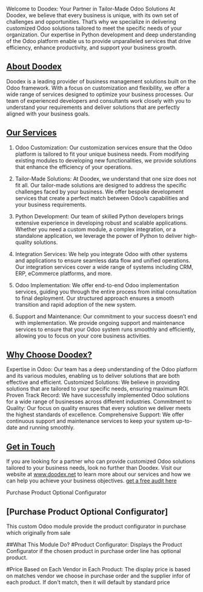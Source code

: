 Welcome to Doodex: Your Partner in Tailor-Made Odoo Solutions
At Doodex, we believe that every business is unique, with its own set of challenges and opportunities. That’s why we specialize in delivering customized Odoo solutions tailored to meet the specific needs of your organization. Our expertise in Python development and deep understanding of the Odoo platform enable us to provide unparalleled services that drive efficiency, enhance productivity, and support your business growth.

## [About Doodex](https://www.doodex.net/about-us)
Doodex is a leading provider of business management solutions built on the Odoo framework. With a focus on customization and flexibility, we offer a wide range of services designed to optimize your business processes. Our team of experienced developers and consultants work closely with you to understand your requirements and deliver solutions that are perfectly aligned with your business goals.

## [Our Services](https://www.doodex.net/our-services)
1. Odoo Customization:
Our customization services ensure that the Odoo platform is tailored to fit your unique business needs. From modifying existing modules to developing new functionalities, we provide solutions that enhance the efficiency of your operations.

2. Tailor-Made Solutions:
At Doodex, we understand that one size does not fit all. Our tailor-made solutions are designed to address the specific challenges faced by your business. We offer bespoke development services that create a perfect match between Odoo’s capabilities and your business requirements.

3. Python Development:
Our team of skilled Python developers brings extensive experience in developing robust and scalable applications. Whether you need a custom module, a complex integration, or a standalone application, we leverage the power of Python to deliver high-quality solutions.

4. Integration Services:
We help you integrate Odoo with other systems and applications to ensure seamless data flow and unified operations. Our integration services cover a wide range of systems including CRM, ERP, eCommerce platforms, and more.

5. Odoo Implementation:
We offer end-to-end Odoo implementation services, guiding you through the entire process from initial consultation to final deployment. Our structured approach ensures a smooth transition and rapid adoption of the new system.

6. Support and Maintenance:
Our commitment to your success doesn’t end with implementation. We provide ongoing support and maintenance services to ensure that your Odoo system runs smoothly and efficiently, allowing you to focus on your core business activities.

## [Why Choose Doodex?](https://www.youtube.com/watch?v=DfcKIoN3vgs)
Expertise in Odoo: Our team has a deep understanding of the Odoo platform and its various modules, enabling us to deliver solutions that are both effective and efficient.
Customized Solutions: We believe in providing solutions that are tailored to your specific needs, ensuring maximum ROI.
Proven Track Record: We have successfully implemented Odoo solutions for a wide range of businesses across different industries.
Commitment to Quality: Our focus on quality ensures that every solution we deliver meets the highest standards of excellence.
Comprehensive Support: We offer continuous support and maintenance services to keep your system up-to-date and running smoothly.

## [Get in Touch](https://www.doodex.net/contactus)
If you are looking for a partner who can provide customized Odoo solutions tailored to your business needs, look no further than Doodex.
Visit our website at www.doodex.net to learn more about our services and how we can help you achieve your business objectives.
[get a free audit here](https://www.doodex.net/audit-gratuit)

Purchase Product Optional Configurator
## [Purchase Product Optional Configurator]
This custom Odoo module provide the product configurator in purchase which originally from sale

##What This Module Do?
#Product Configurator:
Displays the Product Configurator if the chosen product in purchase order line has optional product.

#Price Based on Each Vendor in Each Product:
The display price is based on matches vendor we choose in purchase order and the supplier infor of each product. If don't match, then it will default by standard price
